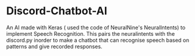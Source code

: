 # Discord-Chatbot-AI
An AI made with Keras ( used the code of NeuralNine's NeuralIntents) to implement Speech Recognition. This pairs the neuralintents with the discord.py inorder to make a chatbot that can recognise speech based on patterns and give recorded responses.
